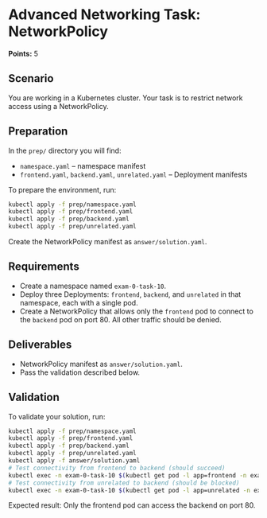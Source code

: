 # Advanced Networking Task: NetworkPolicy

**Points:** 5

## Scenario
You are working in a Kubernetes cluster. Your task is to restrict network access using a NetworkPolicy.

## Preparation
In the `prep/` directory you will find:
- `namespace.yaml` – namespace manifest
- `frontend.yaml`, `backend.yaml`, `unrelated.yaml` – Deployment manifests

To prepare the environment, run:

```sh
kubectl apply -f prep/namespace.yaml
kubectl apply -f prep/frontend.yaml
kubectl apply -f prep/backend.yaml
kubectl apply -f prep/unrelated.yaml
```

Create the NetworkPolicy manifest as `answer/solution.yaml`.

## Requirements
- Create a namespace named `exam-0-task-10`.
- Deploy three Deployments: `frontend`, `backend`, and `unrelated` in that namespace, each with a single pod.
- Create a NetworkPolicy that allows only the `frontend` pod to connect to the `backend` pod on port 80. All other traffic should be denied.

## Deliverables
- NetworkPolicy manifest as `answer/solution.yaml`.
- Pass the validation described below.

## Validation
To validate your solution, run:

```sh
kubectl apply -f prep/namespace.yaml
kubectl apply -f prep/frontend.yaml
kubectl apply -f prep/backend.yaml
kubectl apply -f prep/unrelated.yaml
kubectl apply -f answer/solution.yaml
# Test connectivity from frontend to backend (should succeed)
kubectl exec -n exam-0-task-10 $(kubectl get pod -l app=frontend -n exam-0-task-10 -o jsonpath='{.items[0].metadata.name}') -- wget -qO- http://backend:80
# Test connectivity from unrelated to backend (should be blocked)
kubectl exec -n exam-0-task-10 $(kubectl get pod -l app=unrelated -n exam-0-task-10 -o jsonpath='{.items[0].metadata.name}') -- wget -qO- http://backend:80
```
Expected result: Only the frontend pod can access the backend on port 80.
